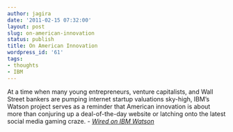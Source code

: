 ```yaml
---
author: jagira
date: '2011-02-15 07:32:00'
layout: post
slug: on-american-innovation
status: publish
title: On American Innovation
wordpress_id: '61'
tags:
- thoughts
- IBM
---
```


At a time when many young entrepreneurs, venture capitalists, and
Wall Street bankers are pumping internet startup valuations
sky-high, IBM’s Watson project serves as a reminder that American
innovation is about more than conjuring up a deal-of-the-day
website or latching onto the latest social media gaming craze. -
*[Wired on IBM Watson](http://www.wired.com/epicenter/2011/02/watson-jeopardy/?pid=204)*



